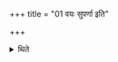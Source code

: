 +++
title = "01 वयः सुपर्णा इति"

+++

<details><summary>थिते</summary>

वयः सुपर्णा इति १
</details>
